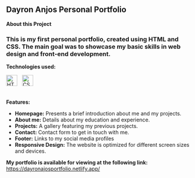 ## Dayron Anjos Personal Portfolio

**About this Project**

### This is my first personal portfolio, created using HTML and CSS. The main goal was to showcase my basic skills in web design and front-end development.

**Technologies used:**

<img 
    align ="left"
    alt = "HTML"
    title = "HTML"
    width = "30px"
    style = "padding-right : 10px"
    src="https://cdn.jsdelivr.net/gh/devicons/devicon@latest/icons/html5/html5-original.svg" />

<img 
    align ="left"
    alt = "CSS"
    title = "CSS"
    width = "30px"
    style = "padding-right : 10px"
    src="https://cdn.jsdelivr.net/gh/devicons/devicon@latest/icons/css3/css3-original.svg" 
/>

<br/>
<br/>
<br/>

**Features:**

* **Homepage:** Presents a brief introduction about me and my projects.
* **About me:** Details about my education and experience.
* **Projects:** A gallery featuring my previous projects.
* **Contact:** Contact form to get in touch with me.
* **Footer:** Links to my social media profiles
* **Responsive Design:** The website is optimized for different screen sizes and devices.

**My portfolio is available for viewing at the following link:** https://dayronajosportfolio.netlify.app/